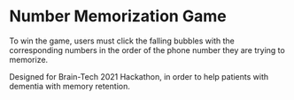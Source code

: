 # Number Memorization Game

To win the game, users must click the falling bubbles with the corresponding numbers in the order of the phone number they are trying to memorize.

Designed for Brain-Tech 2021 Hackathon, in order to help patients with dementia with memory retention.
